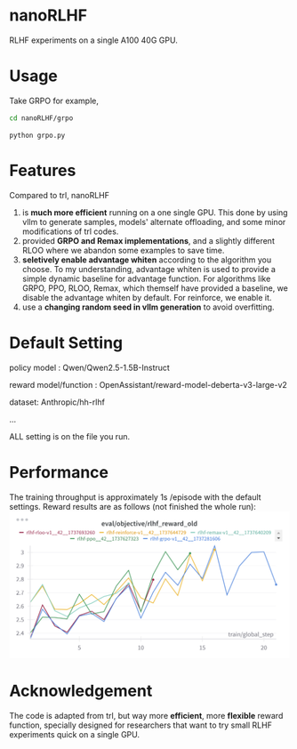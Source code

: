 # nanoRLHF
RLHF experiments on a single A100 40G GPU. 
# Usage
Take GRPO for example, 
```bash
cd nanoRLHF/grpo
```
```
python grpo.py
```
# Features
Compared to trl, nanoRLHF

1. is **much more efficient** running on a one single GPU. This done by using vllm to generate samples, models' alternate offloading, and some minor modifications of trl codes.
2. provided **GRPO and Remax implementations**, and a slightly different RLOO where we abandon some examples to save time.
3. **seletively enable advantage whiten** according to the algorithm you choose. To my understanding, advantage whiten is used to provide a simple dynamic baseline for advantage function. For algorithms like GRPO, PPO, RLOO, Remax, which themself have provided a baseline, we disable the advantage whiten by default. For reinforce, we enable it.
4. use a **changing random seed in vllm generation** to avoid overfitting.
   
# Default Setting
policy model : Qwen/Qwen2.5-1.5B-Instruct

reward model/function : OpenAssistant/reward-model-deberta-v3-large-v2

dataset: Anthropic/hh-rlhf

...

ALL setting is on the file you run.
# Performance
The training throughput is approximately 1s /episode with the default settings. Reward results are as follows (not finished the whole run):
![performance](docs/perf.png)
# Acknowledgement
The code is adapted from trl, but way more **efficient**, more **flexible** reward function, specially designed for researchers that want to try small RLHF experiments quick on a single GPU.
